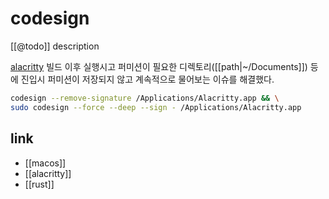 # codesign

[[@todo]] description

[alacritty](alacritty) 빌드 이후 실행시고 퍼미션이 필요한 디렉토리([[path|~/Documents]]) 등에 진입시
퍼미션이 저장되지 않고 계속적으로 물어보는 이슈를 해결했다.

```sh
codesign --remove-signature /Applications/Alacritty.app && \
sudo codesign --force --deep --sign - /Applications/Alacritty.app
```

## link
- [[macos]]
- [[alacritty]]
- [[rust]]
